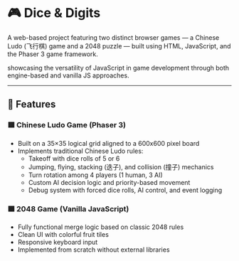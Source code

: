 # 🎮 Dice & Digits

A web-based project featuring two distinct browser games — a Chinese Ludo (飞行棋) game and a 2048 puzzle — built using HTML, JavaScript, and the Phaser 3 game framework.

showcasing the versatility of JavaScript in game development through both engine-based and vanilla JS approaches.

---

## 🧩 Features

### 🟥 Chinese Ludo Game (Phaser 3)
- Built on a 35×35 logical grid aligned to a 600x600 pixel board
- Implements traditional Chinese Ludo rules:
  - Takeoff with dice rolls of 5 or 6
  - Jumping, flying, stacking (迭子), and collision (撞子) mechanics
  - Turn rotation among 4 players (1 human, 3 AI)
  - Custom AI decision logic and priority-based movement
  - Debug system with forced dice rolls, AI control, and event logging

### 🟪 2048 Game (Vanilla JavaScript)
- Fully functional merge logic based on classic 2048 rules
- Clean UI with colorful fruit tiles
- Responsive keyboard input
- Implemented from scratch without external libraries


